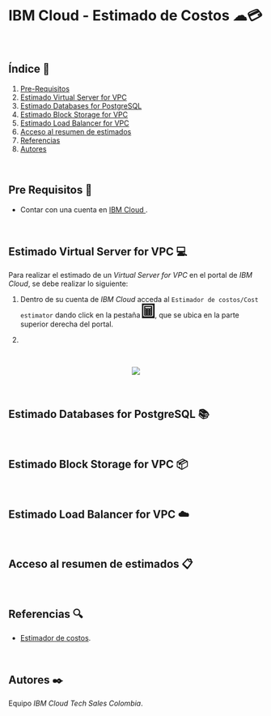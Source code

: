 # IBM Cloud - Estimado de Costos ☁💳
<br />

## Índice  📰
1. [Pre-Requisitos](#Pre-Requisitos-pencil)
2. [Estimado Virtual Server for VPC](#Estimado-Virtual-Server-for-VPC-computer)
3. [Estimado Databases for PostgreSQL](#Estimado-Databases-for-PostgreSQL-books)
4. [Estimado Block Storage for VPC](#Estimado-Block-Storage-for-VPC-package)
5. [Estimado Load Balancer for VPC](#Estimado-Load-Balancer-for-VPC-cloud)
6. [Acceso al resumen de estimados](#Acceso-al-resumen-de-estimados-clipboard)
7. [Referencias](#Referencias-mag)
8. [Autores](#Autores-black_nib)
<br />

## Pre Requisitos :pencil:
* Contar con una cuenta en <a href="https://cloud.ibm.com/"> IBM Cloud </a>.
<br />

## Estimado Virtual Server for VPC :computer:
Para realizar el estimado de un *Virtual Server for VPC* en el portal de *IBM Cloud*, se debe realizar lo siguiente:

1. Dentro de su cuenta de *IBM Cloud* acceda al ```Estimador de costos/Cost estimator``` dando click en la pestaña <a href="https://cloud.ibm.com/estimator/review"><img width="25" src="https://github.com/emeloibmco/IBM-Cloud-Estimado-Costos/blob/main/Imagenes/Estimador.PNG"></a>, que se ubica en la parte superior derecha del portal. 

2. 
<br />

<p align="center"><img width="700" src="https://github.com/emeloibmco/IBM-Cloud-Estimado-Costos/blob/main/Imagenes/VSI.gif"></p>
<br />

## Estimado Databases for PostgreSQL :books:
<br />

## Estimado Block Storage for VPC :package:
<br />

## Estimado Load Balancer for VPC :cloud:
<br />

## Acceso al resumen de estimados :clipboard:
<br />

## Referencias :mag:
* <a href="https://cloud.ibm.com/estimator/review">Estimador de costos</a>.
<br />

## Autores :black_nib:
Equipo *IBM Cloud Tech Sales Colombia*.
<br />
